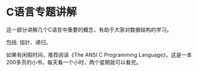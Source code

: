 # C语言专题讲解

这一部分讲解几个C语言中重要的概念，有助于大家对数据结构的学习。

包括: 指针、递归。  

如果有闲暇时间，推荐阅读《The ANSI C Programming Language》，这是一本200多页的小书，每天看一个小时，两个星期就可以看完。